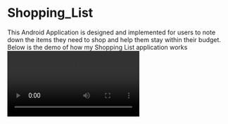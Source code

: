 # Shopping_List
This Android Application is designed and implemented for users to note down the items they need to shop and help them stay within their budget.
Below is the demo of how my Shopping List application works
![Demo](Hien_Demo_ShoppingList_Android.mp4)
